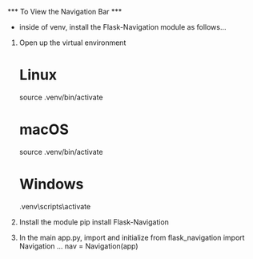 *** To View the Navigation Bar ***
- inside of venv, install the Flask-Navigation module as follows...
1. Open up the virtual environment
    # Linux
    source .venv/bin/activate

    # macOS
    source .venv/bin/activate

    # Windows
    .venv\scripts\activate
2. Install the module
    pip install Flask-Navigation
3. In the main app.py, import and initialize
    from flask_navigation import Navigation
    ...
    nav = Navigation(app)